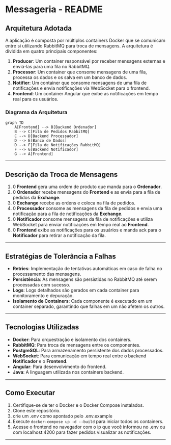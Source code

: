# Messageria - README

## Arquitetura Adotada

A aplicação é composta por múltiplos containers Docker que se comunicam entre si utilizando RabbitMQ para troca de mensagens. A arquitetura é dividida em quatro principais componentes:

1. **Producer**: Um container responsável por receber mensagens externas e enviá-las para uma fila no RabbitMQ.
2. **Processor**: Um container que consome mensagens de uma fila, processa os dados e os salva em um banco de dados.
3. **Notifier**: Um container que consome mensagens de uma fila de notificações e envia notificações via WebSocket para o frontend.
4. **Frontend**: Um container Angular que exibe as notificações em tempo real para os usuários.

### Diagrama da Arquitetura

```mermaid
graph TD
    A[Frontend] --> B[Backend Ordenador]
    B --> C[Fila de Pedidos RabbitMQ]
    C --> D[Backend Processador]
    D --> E[Banco de Dados]
    D --> F[Fila de Notificações RabbitMQ]
    F --> G[Backend Notificador]
    G --> A[Frontend]
```

---

## Descrição da Troca de Mensagens
1. 0 **Frontend** gera uma ordem de produto que manda para o **Ordenador**.
2. 0 **Ordenador** recebe mensagens do **Frontend** e as envia para a fila de pedidos da **Exchange**.
3. 0 **Exchange** recebe as ordens e coloca na fila de pedidos.
4. 0 **Processador** consome as mensagens da fila de pedidos e envia uma notificação para a fila de notificações da **Exchange**.
5. 0 **Notificador** consome mensagens da fila de notificações e utiliza WebSocket para enviar notificações em tempo real ao **Frontend**.
6. 0 **Frontend** exibe as notificações para os usuários e manda ack para o **Notificador** para retirar a notificação da fila.


---

## Estratégias de Tolerância a Falhas

- **Retries**: Implementação de tentativas automáticas em caso de falha no processamento das mensagens.
- **Persistência**: As mensagens são persistidas no RabbitMQ até serem processadas com sucesso.
- **Logs**: Logs detalhados são gerados em cada container para monitoramento e depuração.
- **Isolamento de Containers**: Cada componente é executado em um container separado, garantindo que falhas em um não afetem os outros.

---

## Tecnologias Utilizadas

- **Docker**: Para orquestração e isolamento dos containers.
- **RabbitMQ**: Para troca de mensagens entre os componentes.
- **PostgreSQL**: Para armazenamento persistente dos dados processados.
- **WebSocket**: Para comunicação em tempo real entre o backend **Notificador** e o **Frontend**.
- **Angular**: Para desenvolvimento do frontend.
- **Java**: A linguagem utilizada nos containers backend.

---

## Como Executar

1. Certifique-se de ter o Docker e o Docker Compose instalados.
2. Clone este repositório.
3. crie um .env como apontado pelo .env.example
4. Execute `docker-compose up -d --build` para iniciar todos os containers.
5. Acesse o frontend no navegador com o ip que você informou no .env ou com localhost:4200 para fazer pedidos visualizar as notificações.

---


